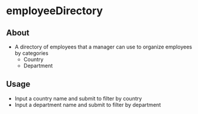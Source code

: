# employeeDirectory

## About 
- A directory of employees that a manager can use to organize employees by categories
  - Country
  - Department
  
## Usage
- Input a country name and submit to filter by country
- Input a department name and submit to filter by department

